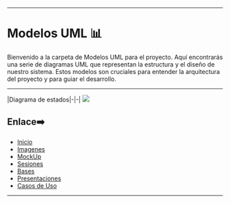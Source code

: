 

---

# Modelos UML 📊
Bienvenido a la carpeta de Modelos UML para el proyecto. Aquí encontrarás una serie de diagramas UML que representan la estructura y el diseño de nuestro sistema. Estos modelos son cruciales para entender la arquitectura del proyecto y para guiar el desarrollo.

---

|Diagrama de estados|-|-|
![](https://github.com/hugofresno20/23-24-IdSw1-SDR/blob/main/imagenes/modelosUML/Diagramas%20Generales/Diagrama%20de%20estados.svg)

## Enlace➡️


- [Inicio](https://github.com/hugofresno20/23-24-IdSw1-SDR/tree/main)
- [Imagenes](https://github.com/hugofresno20/23-24-IdSw1-SDR/tree/main/imagenes)
- [MockUp](https://github.com/hugofresno20/23-24-IdSw1-SDR/tree/main/MockUp)
- [Sesiones](https://github.com/hugofresno20/23-24-IdSw1-SDR/tree/main/Sesiones)
- [Bases](https://github.com/hugofresno20/23-24-IdSw1-SDR/tree/main/Bases)
- [Presentaciones](https://github.com/hugofresno20/23-24-IdSw1-SDR/tree/main/Presentaciones)
- [Casos de Uso](https://github.com/hugofresno20/23-24-IdSw1-SDR/tree/main/Casos%20de%20Uso)

---
